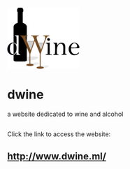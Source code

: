 ![](/wp-content/uploads/2019/12/dwine-logo-w165.png)

# dwine
a website dedicated to wine and alcohol
## 
Click the link to access the website:
## http://www.dwine.ml/
